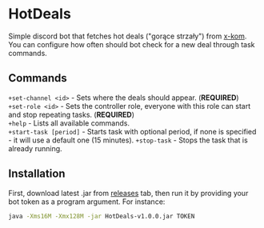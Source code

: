 # HotDeals
Simple discord bot that fetches hot deals ("gorące strzały") from [x-kom](https://x-kom.pl). You can configure how often should bot check for a new deal through task commands.
## Commands
`+set-channel <id>` - Sets where the deals should appear. (**REQUIRED**)\
`+set-role <id>` - Sets the controller role, everyone with this role can start and stop repeating tasks. (**REQUIRED**)\
`+help` - Lists all available commands.\
`+start-task [period]` - Starts task with optional period, if none is specified - it will use a default one (15 minutes).
`+stop-task` - Stops the task that is already running.
## Installation
First, download latest .jar from [releases](https://github.com/zrdzn/FlameRegions/releases) tab, then run it by providing your
bot token as a program argument. For instance:
```BASH
java -Xms16M -Xmx128M -jar HotDeals-v1.0.0.jar TOKEN
```